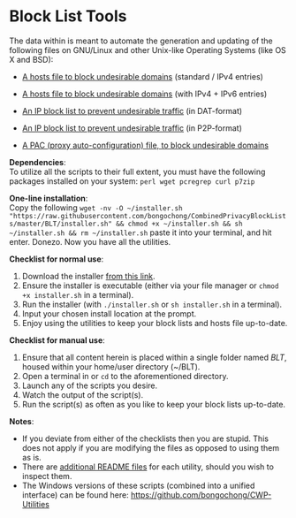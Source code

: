 # Block List Tools
The data within is meant to automate the generation and updating of the following files on GNU/Linux and other Unix-like Operating Systems (like OS X and BSD):  

- [A hosts file to block undesirable domains](https://github.com/bongochong/CombinedPrivacyBlockLists/blob/master/BLT/update-hosts.sh) (standard / IPv4 entries)  

- [A hosts file to block undesirable domains](https://github.com/bongochong/CombinedPrivacyBlockLists/blob/master/BLT/update-hosts-dual.sh) (with IPv4 + IPv6 entries)  

- [An IP block list to prevent undesirable traffic](https://github.com/bongochong/CombinedPrivacyBlockLists/blob/master/BLT/update-btdat.sh) (in DAT-format)  

- [An IP block list to prevent undesirable traffic](https://github.com/bongochong/CombinedPrivacyBlockLists/blob/master/BLT/update-btp2p.sh) (in P2P-format)  

- [A PAC (proxy auto-configuration) file, to block undesirable domains](https://github.com/bongochong/CombinedPrivacyBlockLists/blob/master/BLT/update-pac.sh)  

**Dependencies**:  
To utilize all the scripts to their full extent, you must have the following packages installed on your system: `perl wget pcregrep curl p7zip`  

**One-line installation**:  
Copy the following `wget -nv -O ~/installer.sh "https://raw.githubusercontent.com/bongochong/CombinedPrivacyBlockLists/master/BLT/installer.sh" && chmod +x ~/installer.sh && sh ~/installer.sh && rm ~/installer.sh` paste it into your terminal, and hit enter. Donezo. Now you have all the utilities.  

**Checklist for normal use**:
1. Download the installer [from this link](https://raw.githubusercontent.com/bongochong/CombinedPrivacyBlockLists/master/BLT/installer.sh).
2. Ensure the installer is executable (either via your file manager or `chmod +x installer.sh` in a terminal).
3. Run the installer (with `./installer.sh` or `sh installer.sh` in a terminal).
4. Input your chosen install location at the prompt.
5. Enjoy using the utilities to keep your block lists and hosts file up-to-date.

**Checklist for manual use**:
1. Ensure that all content herein is placed within a single folder named *BLT*, housed within your home/user directory (~/BLT).
2. Open a terminal in or `cd` to the aforementioned directory.
3. Launch any of the scripts you desire.
4. Watch the output of the script(s).
5. Run the script(s) as often as you like to keep your block lists up-to-date.  
  
**Notes**:
- If you deviate from either of the checklists then you are stupid. This does not apply if you are modifying the files as opposed to using them as is.
- There are [additional README files](https://github.com/bongochong/CombinedPrivacyBlockLists/tree/master/BLT/readmes) for each utility, should you wish to inspect them.
- The Windows versions of these scripts (combined into a unified interface) can be found here: https://github.com/bongochong/CWP-Utilities
